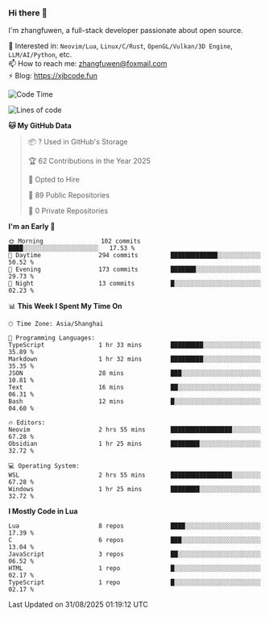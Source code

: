 ### Hi there 👋

I'm zhangfuwen, a full-stack developer passionate about open source.

🌱 Interested in: `Neovim/Lua`, `Linux/C/Rust`, `OpenGL/Vulkan/3D Engine`, `LLM/AI/Python`, etc.  
📫 How to reach me: zhangfuwen@foxmail.com  
⚡ Blog: https://xjbcode.fun 

<!--START_SECTION:waka-->
![Code Time](http://img.shields.io/badge/Code%20Time-4%20hrs%2020%20mins-blue)

![Lines of code](https://img.shields.io/badge/From%20Hello%20World%20I%27ve%20Written-65.2%20thousand%20lines%20of%20code-blue)

**🐱 My GitHub Data** 

> 📦 ? Used in GitHub's Storage 
 > 
> 🏆 62 Contributions in the Year 2025
 > 
> 💼 Opted to Hire
 > 
> 📜 89 Public Repositories 
 > 
> 🔑 0 Private Repositories 
 > 
**I'm an Early 🐤** 

```text
🌞 Morning                102 commits         ████░░░░░░░░░░░░░░░░░░░░░   17.53 % 
🌆 Daytime                294 commits         █████████████░░░░░░░░░░░░   50.52 % 
🌃 Evening                173 commits         ███████░░░░░░░░░░░░░░░░░░   29.73 % 
🌙 Night                  13 commits          █░░░░░░░░░░░░░░░░░░░░░░░░   02.23 % 
```


📊 **This Week I Spent My Time On** 

```text
🕑︎ Time Zone: Asia/Shanghai

💬 Programming Languages: 
TypeScript               1 hr 33 mins        █████████░░░░░░░░░░░░░░░░   35.89 % 
Markdown                 1 hr 32 mins        █████████░░░░░░░░░░░░░░░░   35.35 % 
JSON                     28 mins             ███░░░░░░░░░░░░░░░░░░░░░░   10.81 % 
Text                     16 mins             ██░░░░░░░░░░░░░░░░░░░░░░░   06.31 % 
Bash                     12 mins             █░░░░░░░░░░░░░░░░░░░░░░░░   04.60 % 

🔥 Editors: 
Neovim                   2 hrs 55 mins       █████████████████░░░░░░░░   67.28 % 
Obsidian                 1 hr 25 mins        ████████░░░░░░░░░░░░░░░░░   32.72 % 

💻 Operating System: 
WSL                      2 hrs 55 mins       █████████████████░░░░░░░░   67.28 % 
Windows                  1 hr 25 mins        ████████░░░░░░░░░░░░░░░░░   32.72 % 
```

**I Mostly Code in Lua** 

```text
Lua                      8 repos             ████░░░░░░░░░░░░░░░░░░░░░   17.39 % 
C                        6 repos             ███░░░░░░░░░░░░░░░░░░░░░░   13.04 % 
JavaScript               3 repos             ██░░░░░░░░░░░░░░░░░░░░░░░   06.52 % 
HTML                     1 repo              █░░░░░░░░░░░░░░░░░░░░░░░░   02.17 % 
TypeScript               1 repo              █░░░░░░░░░░░░░░░░░░░░░░░░   02.17 % 
```




 Last Updated on 31/08/2025 01:19:12 UTC
<!--END_SECTION:waka-->
